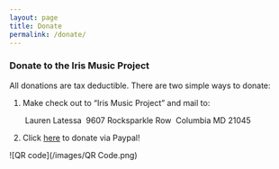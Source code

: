 ```yaml
---
layout: page
title: Donate
permalink: /donate/
---
```


### Donate to the Iris Music Project

All donations are tax deductible.  There are two simple ways to donate: 

1. Make check out to “Iris Music Project” and mail to:

   ​		Lauren Latessa
   ​		9607 Rocksparkle Row
   ​		Columbia MD 21045

2. Click [here](https://www.paypal.com/cgi-bin/webscr?cmd=_s-xclick&hosted_button_id=J5D5F8NWDLK6W&source=url) to donate via Paypal!



![QR code](/images/QR Code.png)
